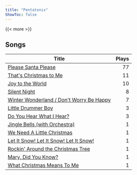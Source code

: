 ```yaml
---
title: "Pentatonix"
ShowToc: false
---
```


{{< more >}}

## Songs
Title | Plays 
----- | -----: 
[Please Santa Please](/songs/please-santa-please) | 77
[That's Christmas to Me](/songs/thats-christmas-to-me) | 11
[Joy to the World](/songs/joy-to-the-world) | 10
[Silent Night](/songs/silent-night) | 8
[Winter Wonderland / Don't Worry Be Happy](/songs/winter-wonderland-dont-worry-be-happy) | 7
[Little Drummer Boy](/songs/little-drummer-boy) | 3
[Do You Hear What I Hear?](/songs/do-you-hear-what-i-hear) | 3
[Jingle Bells (with Orchestra)](/songs/jingle-bells-with-orchestra) | 1
[We Need A Little Christmas](/songs/we-need-a-little-christmas) | 1
[Let It Snow! Let It Snow! Let It Snow!](/songs/let-it-snow-let-it-snow-let-it-snow) | 1
[Rockin' Around the Christmas Tree](/songs/rockin-around-the-christmas-tree) | 1
[Mary, Did You Know?](/songs/mary-did-you-know) | 1
[What Christmas Means To Me](/songs/what-christmas-means-to-me) | 1

